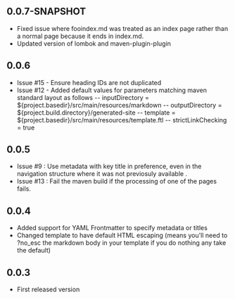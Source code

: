 ## 0.0.7-SNAPSHOT
- Fixed issue where fooindex.md was treated as an index page rather than a normal page because it ends in index.md.
- Updated version of lombok and maven-plugin-plugin 

## 0.0.6
- Issue #15 - Ensure heading IDs are not duplicated
- Issue #12 - Added default values for parameters matching maven standard layout as follows
-- inputDirectory = ${project.basedir}/src/main/resources/markdown
-- outputDirectory = ${project.build.directory}/generated-site
-- template = ${project.basedir}/src/main/resources/template.ftl
-- strictLinkChecking = true

## 0.0.5
- Issue #9 : Use metadata with key title in preference, even in the navigation structure where it was not previosuly available .
- Issue #13 : Fail the maven build if the processing of one of the pages fails.

## 0.0.4
- Added support for YAML Frontmatter to specify metadata or titles
- Changed template to have default HTML escaping (means you'll need to ?no_esc the markdown body in your template if you do nothing any take the default)

## 0.0.3
- First released version
